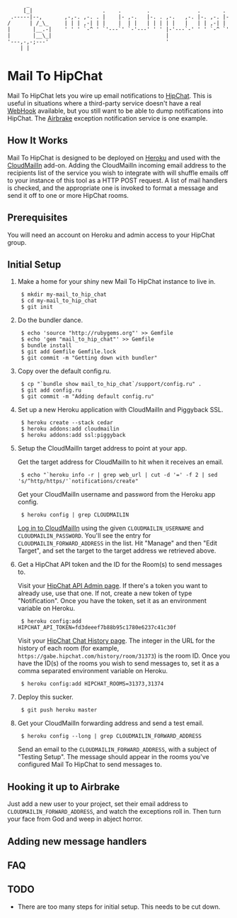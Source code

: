           _
         [_|                      .    .        .               .       .  
     .-----|--,       ,-,-. ,-. . |    |- ,-.   |-. . ,-.   ,-. |-. ,-. |- 
    /      | /_\_     | | | ,-| | |    |  | |   | | | | |   |   | | ,-| |  
    |       |__.-|    ' ' ' `-^ ' `'---`' `-'---' ' ' |-'---`-' ' ' `-^ `' 
    |       |__\_|                                    |                    
    '---,-,-;---'                                     '                    
        | |
        
# Mail To HipChat

Mail To HipChat lets you wire up email notifications to [HipChat](http://hipchat.com/r/30ad1). This is useful in situations where a third-party service doesn't have a real [WebHook](http://www.webhooks.org/) available, but you still want to be able to dump notifications into HipChat. The [Airbrake](http://airbrake.io) exception notification service is one example.

## How It Works

Mail To HipChat is designed to be deployed on [Heroku](http://heroku.com) and used with the [CloudMailIn](http://cloudmailin.com/) add-on. Adding the CloudMailIn incoming email address to the recipients list of the service you wish to integrate with will shuffle emails off to your instance of this tool as a HTTP POST request. A list of mail handlers is checked, and the appropriate one is invoked to format a message and send it off to one or more HipChat rooms.

## Prerequisites

You will need an account on Heroku and admin access to your HipChat group. 

## Initial Setup

1. Make a home for your shiny new Mail To HipChat instance to live in.

        $ mkdir my-mail_to_hip_chat
        $ cd my-mail_to_hip_chat
        $ git init 
    
2. Do the bundler dance.

        $ echo 'source "http://rubygems.org"' >> Gemfile
        $ echo 'gem "mail_to_hip_chat"' >> Gemfile
        $ bundle install
        $ git add Gemfile Gemfile.lock
        $ git commit -m "Getting down with bundler"
    
3. Copy over the default config.ru.

        $ cp "`bundle show mail_to_hip_chat`/support/config.ru" .
        $ git add config.ru
        $ git commit -m "Adding default config.ru"

4. Set up a new Heroku application with CloudMailIn and Piggyback SSL.
  
        $ heroku create --stack cedar
        $ heroku addons:add cloudmailin
        $ heroku addons:add ssl:piggyback

5. Setup the CloudMailIn target address to point at your app.
    
    Get the target address for CloudMailIn to hit when it receives an email.
    
        $ echo "`heroku info -r | grep web_url | cut -d '=' -f 2 | sed 's/^http/https/'`notifications/create"
    
    Get your CloudMailIn username and password from the Heroku app config.
    
        $ heroku config | grep CLOUDMAILIN

    [Log in to CloudMailIn](https://cloudmailin.com/users/sign_in) using the given `CLOUDMAILIN_USERNAME` and `CLOUDMAILIN_PASSWORD`. You'll see the entry for `CLOUDMAILIN_FORWARD_ADDRESS` in the list. Hit "Manage" and then "Edit Target", and set the target to the target address we retrieved above.
    
6. Get a HipChat API token and the ID for the Room(s) to send messages to.
  
    Visit your [HipChat API Admin page](http://hipchat.com/group_admin/api). If there's a token you want to already use, use that one. If not, create a new token of type "Notification". Once you have the token, set it as an environment variable on Heroku.
  
        $ heroku config:add HIPCHAT_API_TOKEN=fd3deeef7b88b95c1780e6237c41c30f

    Visit your [HipChat Chat History page](https://hipchat.com/history). The integer in the URL for the history of each room (for example, `https://gabe.hipchat.com/history/room/31373`) is the room ID. Once you have the ID(s) of the rooms you wish to send messages to, set it as a comma separated environment variable on Heroku.
  
        $ heroku config:add HIPCHAT_ROOMS=31373,31374

7. Deploy this sucker.

        $ git push heroku master
    
8. Get your CloudMailIn forwarding address and send a test email.

        $ heroku config --long | grep CLOUDMAILIN_FORWARD_ADDRESS
    
    Send an email to the `CLOUDMAILIN_FORWARD_ADDRESS`, with a subject of "Testing Setup". The message should appear in the rooms you've configured Mail To HipChat to send messages to.

## Hooking it up to Airbrake

  Just add a new user to your project, set their email address to `CLOUDMAILIN_FORWARD_ADDRESS`, and watch the exceptions roll in. Then turn your face from God and weep in abject horror.

## Adding new message handlers

## FAQ

## TODO

* There are too many steps for initial setup. This needs to be cut down.